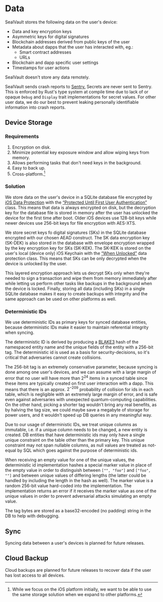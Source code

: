 # Data

SealVault stores the following data on the user's device:

* Data and key encryption keys
* Asymmetric keys for digital signatures
* Blockchain addresses derived from public keys of the user
* Metadata about dapps that the user has interacted with, eg.:
    * Smart contract addresses
    * URLs
* Blockchain and dapp specific user settings
* Timestamps for user actions

SealVault doesn't store any data remotely.

SealVault sends crash reports to [Sentry.](https://docs.sentry.io/) Secrets are
never sent to Sentry. This is enforced by Rust's type system at compile time due
to lack of or opaque `Debug` and `Display` trait implementations for secret
values. For other user data, we do our best to prevent leaking personally
identifiable information into crash reports.

## Device Storage

### Requirements
1. Encryption on disk.
2. Minimize potential key exposure window and allow wiping keys from memory.
3. Allows performing tasks that don't need keys in the background.
4. Easy to back up.
5. Cross-platform.[^1]

### Solution

We store data on the user's device in a SQLite database file encrypted by [iOS
Data
Protection](https://developer.apple.com/documentation/uikit/protecting_the_user_s_privacy/encrypting_your_app_s_files)
with the [“Protected Until First User
Authentication”](https://support.apple.com/en-gb/guide/security/secb010e978a/1/web/1)
class.  This means that data is always encrypted on disk, but the decryption key
for the database file is stored in memory after the user has unlocked the device
for the first time after boot.  Older iOS devices use 128-bit keys while newer
devices use 256-bit keys for file encryption with AES-XTS.

We store secret keys fo digital signatures (SKs) in the SQLite database
encrypted with our chosen AEAD construct. The SK data encryption key (SK-DEK) is
also stored in the database with envelope encryption wrapped by the key
encryption key for SKs (SK-KEK).  The SK-KEK is stored on the user's local
(device only) iOS Keychain with the [“When
Unlocked”](https://support.apple.com/en-gb/guide/security/secb0694df1a/1/web/1)
data protection class.  This means that SKs can be only decrypted when the
device is unlocked by the user.  

This layered encryption approach lets us decrypt SKs only when they're needed to
sign a transaction and wipe them from memory immediately after while letting us
perform other tasks like backups in the background when the device is locked.
Finally, storing all data (including SKs) in a single SQLite database makes it
easy to create backups with integrity and the same approach can be used on other
platforms as well.

### Deterministic IDs

We use deterministic IDs as primary keys for synced database entities, because
deterministic IDs make it easier to maintain referential integrity when syncing.

The deterministic ID is derived by producing a
[BLAKE3](https://github.com/BLAKE3-team/BLAKE3) hash of the namespaced entity
name and the unique fields of the entity with a 256-bit tag. The deterministic
id is used as a basis for security-decisions, so it's critical that adversaries
cannot create collisions.

The 256-bit tag is an extremely conservative parameter, because syncing is done
among one user's devices, and we can assume with a large margin of error that no
user will have more than $2^{24}$ items in a synced table since these items
are typically created on first user interaction with a dapp. This means that
there is an approx. $2^{-209}$ probability of collision for ids in each
table, which is negligible with an extremely large margin of error, and is safe
even against adversaries with unexpected quantum-computing capabilities. On the
other hand, picking a shorter tag wouldn't bring any real benefits, as by
halving the tag size, we could maybe save a megabyte of storage for power users,
and it wouldn't speed up DB queries in any meaningful way.

Due to our usage of deterministic IDs, we treat unique columns as immutable,
i.e. if a unique column needs to be changed, a new entity is created. DB
entities that have deterministic ids may only have a single unique constraint on
the table other than the primary key. This unique constraint may not span
nullable columns, as null values are treated as not-equal by SQL which goes
against the purpose of deterministic ids.

When receiving an empty value for one of the unique values, the deterministic id
implementation hashes a special marker value in place of the empty value in 
order to distinguish between `["", "foo"]`  and `["foo", ""]` and between unique 
values of differing lengths (the latter could be handled by including the length 
in the hash as well). The marker value is a random 256-bit value hard-coded into 
the implementation. The implementation returns an error if it receives the 
marker value as one of the unique values in order to prevent adversarial attacks
simulating an empty value.

The tag bytes are stored as a base32-encoded (no padding) string in the DB to 
help with debugging.

## Sync

Syncing data between a user's devices is planned for future releases.

## Cloud Backup

Cloud backups are planned for future releases to recover data if the user has
lost access to all devices.

[^1]:
    While we focus on the iOS platform initially, we want to be able to use
    the same storage solution when we expand to other platforms.


